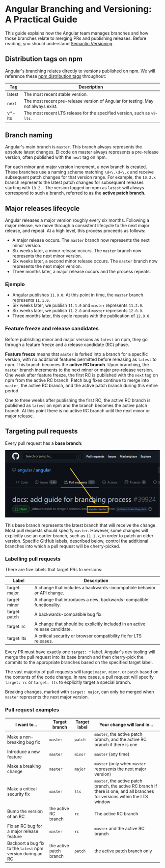 # Angular Branching and Versioning: A Practical Guide

This guide explains how the Angular team manages branches and how those branches relate to
merging PRs and publishing releases. Before reading, you should understand
[Semantic Versioning](https://semver.org/#semantic-versioning-200).

## Distribution tags on npm

Angular's branching relates directly to versions published on npm. We will reference these [npm
distribution tags](https://docs.npmjs.com/cli/v6/commands/npm-dist-tag#purpose) throughout:

| Tag    | Description                                                                       |
|--------|-----------------------------------------------------------------------------------|
| latest | The most recent stable version.                                                   |
| next   | The most recent pre-release version of Angular for testing. May not always exist. |
| v*-lts | The most recent LTS release for the specified version, such as `v9-lts`.          |

## Branch naming

Angular's main branch is `master`. This branch always represents the absolute latest changes. El
code on master always represents a pre-release version, often published with the `next` tag on npm.

For each minor and major version increment, a new branch is created. These branches use a naming
scheme matching `\d+\.\d+\.x` and receive subsequent patch changes for that version range. For
example, the `10.2.x` branch represents the latest patch changes for subsequent releases starting
with `10.2.`. The version tagged on npm as `latest` will always correspond to such a branch,
referred to as the **active patch branch**.

## Major releases lifecycle

Angular releases a major version roughly every six months. Following a major release, we move
through a consistent lifecycle to the next major release, and repeat. At a high level, this
process proceeds as follows:

* A major release occurs. The `master` branch now represents the next minor version.
* Six weeks later, a minor release occurs. The `master` branch now represents the next minor
  version.
* Six weeks later, a second minor release occurs. The `master` branch now represents the next major
  version.
* Three months later, a major release occurs and the process repeats.

### Ejemplo
* Angular publishes `11.0.0`. At this point in time, the `master` branch represents `11.1.0`.
* Six weeks later, we publish `11.1.0` and `master` represents `11.2.0`.
* Six weeks later, we publish `11.2.0` and `master` represents `12.0.0`.
* Three months later, this cycle repeats with the publication of `12.0.0`.

### Feature freeze and release candidates

Before publishing minor and major versions as `latest` on npm, they go through a feature freeze and
a release candidate (RC) phase.

**Feature freeze** means that `master` is forked into a branch for a specific version, with no
additional features permitted before releasing as `latest` to npm. This branch becomes the **active
RC branch**. Upon branching, the `master` branch increments to the next minor or major pre-release
version. One week after feature freeze, the first RC is published with the `next` tag on npm from
the active RC branch. Patch bug fixes continue to merge into `master`, the active RC branch, and
the active patch branch during this entire period.

One to three weeks after publishing the first RC, the active RC branch is published as `latest` on
npm and the branch becomes the active patch branch. At this point there is no active RC branch until
the next minor or major release.

## Targeting pull requests

Every pull request has a **base branch**:

![Screenshot of a GitHub PR with the base branch highlighted](./images/pr-base-branch-screenshot.png)

This base branch represents the latest branch that will receive the change. Most pull requests
should specify `master`. However, some changes will explicitly use an earlier branch, such as
`11.1.x`, in order to patch an older version. Specific GitHub labels, described below, control the
additional branches into which a pull request will be cherry-picked.

### Labelling pull requests

There are five labels that target PRs to versions:
 
| Label         | Description                                                                 |
|---------------|-----------------------------------------------------------------------------|
| target: major | A change that includes a backwards-incompatible behavior or API change.     |
| target: minor | A change that introduces a new, backwards-compatible functionality.         |
| target: patch | A backwards-compatible bug fix.                                             |
| target: rc    | A change that should be explicitly included in an active release candidate. |
| target: lts   | A critical security or browser compatibility fix for LTS releases.          |

Every PR must have exactly one `target: *` label. Angular's dev tooling will merge the pull request
into its base branch and then cherry-pick the commits to the appropriate branches based on the
specified target label.

The vast majority of pull requests will target `major`, `minor`, or `patch` based on the contents of
the code change. In rare cases, a pull request will specify `target: rc` or `target: lts` to
explicitly target a special branch.

Breaking changes, marked with `target: major`, can only be merged when `master` represents the next
major version.

### Pull request examples

| I want to...                                                | Target branch           | Target label | Your change will land in...                                                                                                  |
|-------------------------------------------------------------|-------------------------|--------------|------------------------------------------------------------------------------------------------------------------------------|
| Make a non-breaking bug fix                                 | `master`                | `patch`      | `master`, the active patch branch, and the active RC branch if there is one                                                  |
| Introduce a new feature                                     | `master`                | `minor`      | `master` (any time)                                                                                                          |
| Make a breaking change                                      | `master`                | `major`      | `master` (only when `master` represents the next major version)                                                              |
| Make a critical security fix                                | `master`                | `lts`        | `master`, the active patch branch, the active RC branch if there is one, and all branches for versions within the LTS window |
| Bump the version of an RC                                   | the active RC branch    | `rc`         | The active RC branch                                                                                                         |
| Fix an RC bug for a major release feature                   | `master`                | `rc`         | `master` and the active RC branch                                                                                            |
| Backport a bug fix to the `latest` npm version during an RC | the active patch branch | `patch`      | the active patch branch only                                                                                                 |
